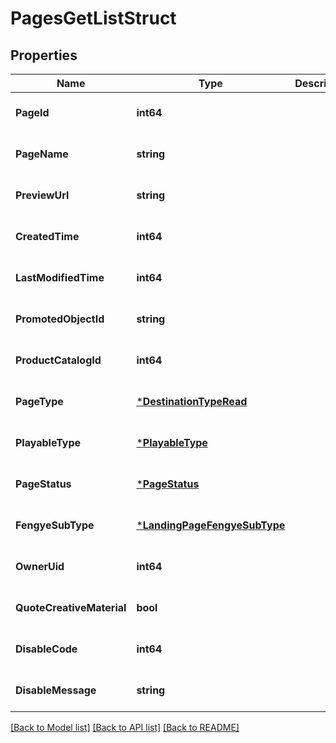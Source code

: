 # PagesGetListStruct

## Properties
Name | Type | Description | Notes
------------ | ------------- | ------------- | -------------
**PageId** | **int64** |  | [optional] [default to null]
**PageName** | **string** |  | [optional] [default to null]
**PreviewUrl** | **string** |  | [optional] [default to null]
**CreatedTime** | **int64** |  | [optional] [default to null]
**LastModifiedTime** | **int64** |  | [optional] [default to null]
**PromotedObjectId** | **string** |  | [optional] [default to null]
**ProductCatalogId** | **int64** |  | [optional] [default to null]
**PageType** | [***DestinationTypeRead**](DestinationTypeRead.md) |  | [optional] [default to null]
**PlayableType** | [***PlayableType**](PlayableType.md) |  | [optional] [default to null]
**PageStatus** | [***PageStatus**](PageStatus.md) |  | [optional] [default to null]
**FengyeSubType** | [***LandingPageFengyeSubType**](LandingPageFengyeSubType.md) |  | [optional] [default to null]
**OwnerUid** | **int64** |  | [optional] [default to null]
**QuoteCreativeMaterial** | **bool** |  | [optional] [default to null]
**DisableCode** | **int64** |  | [optional] [default to null]
**DisableMessage** | **string** |  | [optional] [default to null]

[[Back to Model list]](../README.md#documentation-for-models) [[Back to API list]](../README.md#documentation-for-api-endpoints) [[Back to README]](../README.md)



